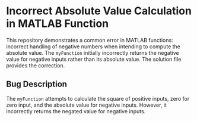 # Incorrect Absolute Value Calculation in MATLAB Function

This repository demonstrates a common error in MATLAB functions: incorrect handling of negative numbers when intending to compute the absolute value.  The `myFunction` initially incorrectly returns the negative value for negative inputs rather than its absolute value. The solution file provides the correction.

## Bug Description
The `myFunction` attempts to calculate the square of positive inputs, zero for zero input, and the absolute value for negative inputs. However, it incorrectly returns the negated value for negative inputs.